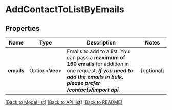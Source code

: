 # AddContactToListByEmails

## Properties

Name | Type | Description | Notes
------------ | ------------- | ------------- | -------------
**emails** | Option<**Vec<String>**> | Emails to add to a list. You can pass a **maximum of 150 emails** for addition in one request. **_If you need to add the emails in bulk, please prefer /contacts/import api._**  | [optional]

[[Back to Model list]](../README.md#documentation-for-models) [[Back to API list]](../README.md#documentation-for-api-endpoints) [[Back to README]](../README.md)


